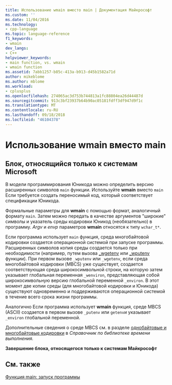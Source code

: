 ```yaml
---
title: Использование wmain вместо main | Документация Майкрософт
ms.custom: ''
ms.date: 11/04/2016
ms.technology:
- cpp-language
ms.topic: language-reference
f1_keywords:
- wmain
dev_langs:
- C++
helpviewer_keywords:
- main function, vs. wmain
- wmain function
ms.assetid: 7abb1257-b85c-413a-b913-d45b1582a71d
author: mikeblome
ms.author: mblome
ms.workload:
- cplusplus
ms.openlocfilehash: 274065ac3d753b744813a1fc88804ea26d44487d
ms.sourcegitcommit: 913c3bf23937b64b90ac05181fdff3df947d9f1c
ms.translationtype: MT
ms.contentlocale: ru-RU
ms.lasthandoff: 09/18/2018
ms.locfileid: "46104378"
---
```

# <a name="using-wmain-instead-of-main"></a>Использование wmain вместо main

## <a name="microsoft-specific"></a>Блок, относящийся только к системам Microsoft

В модели программирования Юникода можно определить версию расширенных символов `main` функции. Используйте **wmain** вместо `main` Если требуется создать переносимый код, который соответствует спецификации Юникода.

Формальные параметры для **wmain** с помощью формат, аналогичный формату `main`. Затем можно передать в качестве аргументов "широкие" символы и указатель среды кодировки Юникод (необязательно) в программу. *Argv* и *envp* параметров **wmain** относятся к типу `wchar_t*`.

Если программа использует `main` функция, среда многобайтовой кодировки создается операционной системой при запуске программы. Расширенных символов копия среды создается только при необходимости (например, путем вызова [_wgetenv](../c-runtime-library/reference/getenv-wgetenv.md) или [_wputenv](../c-runtime-library/reference/putenv-wputenv.md) функции). При первом вызове `_wputenv` или `_wgetenv`, если среда многобайтовой кодировки (MBCS) уже существует, создается соответствующая среда широкосимвольной строки, на которую затем указывает глобальная переменная `_wenviron`, представляющая собой широкосимвольную версию глобальной переменной `_environ`. В этот момент две копии среды (для многобайтовой кодировки и Юникода) существуют одновременно и поддерживаются операционной системой в течение всего срока жизни программы.

Аналогично Если программа использует **wmain** функция, среде MBCS (ASCII) создается в первом вызове `_putenv` или `getenv`и указывает `_environ` глобальной переменной.

Дополнительные сведения о среде MBCS см. в разделе [однобайтовые и многобайтовые кодировки](../c-runtime-library/single-byte-and-multibyte-character-sets.md) в *Справочник по библиотеке времени выполнения.*

**Завершение блока, относящегося только к системам Майкрософт**

## <a name="see-also"></a>См. также

[Функция main: запуск программы](../cpp/main-program-startup.md)